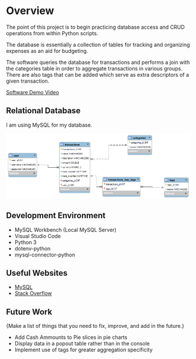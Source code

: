 # Overview

The point of this project is to begin practicing database access and CRUD operations from within Python scripts.

The database is essentially a collection of tables for tracking and organizing expenses as an aid for budgeting.

The software queries the database for transactions and performs a join with the categories table in order to aggregate transactions in various groups. There are also tags that can be added which serve as extra descriptors of a given transaction.

[Software Demo Video](https://youtu.be/NJWcc4xArqI)

## Relational Database

I am using MySQL for my database.

![Entity Relationship Diagram](erd.png "MySQL ERD")

## Development Environment

- MySQL Workbench (Local MySQL Server)
- Visual Studio Code
- Python 3
- dotenv-python
- mysql-connector-python

## Useful Websites

- [MySQL](https://dev.mysql.com/doc/connector-python/en/connector-python-example-cursor-select.html)
- [Stack Overflow](https://stackoverflow.com/questions/40216311/reading-in-environment-variables-from-an-environment-file)

## Future Work

{Make a list of things that you need to fix, improve, and add in the future.}

- Add Cash Ammounts to Pie slices in pie charts
- Display data in a popout table rather than in the console
- Implement use of tags for greater aggregation specificity
